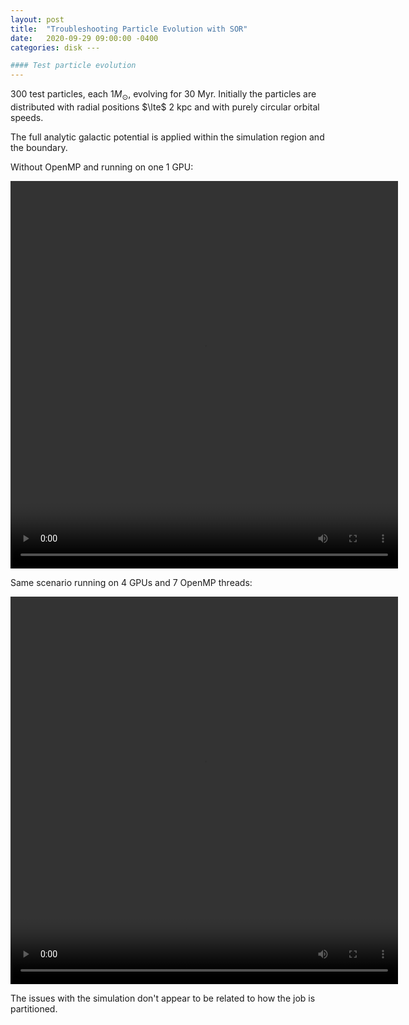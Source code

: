 ```yaml
---
layout: post
title:  "Troubleshooting Particle Evolution with SOR"
date:   2020-09-29 09:00:00 -0400
categories: disk ---

#### Test particle evolution
---
```


300 test particles, each $1 M_{\odot}$, evolving for 30 Myr.  Initially the particles are distributed with radial positions $\lte$ 2 kpc and with purely circular orbital speeds.

The full analytic galactic potential is applied within the simulation region  and the boundary.

Without OpenMP and running on one 1 GPU:

<video width="620" height="620" controls>
  <source src="../../../../assets/videos/2020/9/300_particles_1gpu_no_openmp.mp4" type="video/mp4"/>
</video> 

Same scenario running on 4 GPUs and 7 OpenMP threads:

<video width="620" height="620" controls>
  <source src="../../../../assets/videos/2020/9/300_particles_4gpu.mp4" type="video/mp4"/>
</video> 

The issues with the simulation don't appear to be related to how the job is partitioned.
